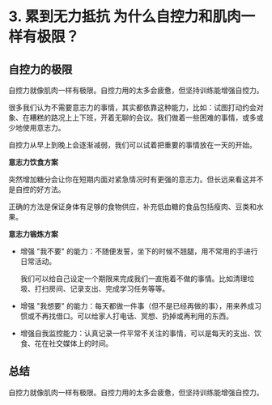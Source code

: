 # 3. 累到无力抵抗 为什么自控力和肌肉一样有极限？

## 自控力的极限

自控力就像肌肉一样有极限。自控力用的太多会疲惫，但坚持训练能增强自控力。

很多我们认为不需要意志力的事情，其实都依靠这种能力，比如：试图打动约会对象、在糟糕的路况上上下班，开着无聊的会议。我们做着一些困难的事情，或多或少地使用意志力。

自控力从早上到晚上会逐渐减弱，我们可以试着把重要的事情放在一天的开始。

**意志力饮食方案**

突然增加糖分会让你在短期内面对紧急情况时有更强的意志力。但长远来看这并不是自控的好方法。

正确的方法是保证身体有足够的食物供应，补充低血糖的食品包括瘦肉、豆类和水果。

**意志力锻炼方案**

-   增强 "我不要" 的能力：不随便发誓，坐下的时候不翘腿，用不常用的手进行日常活动。

    我们可以给自己设定一个期限来完成我们一直拖着不做的事情。比如清理垃圾、打扫房间、记录支出、完成学习任务等等。

-   增强 "我想要" 的能力：每天都做一件事（但不是已经再做的事），用来养成习惯或不再找借口。可以给家人打电话、冥想、扔掉或再利用的东西。

-   增强自我监控能力：认真记录一件平常不关注的事情，可以是每天的支出、饮食、花在社交媒体上的时间。

## 总结

自控力就像肌肉一样有极限。自控力用的太多会疲惫，但坚持训练能增强自控力。
